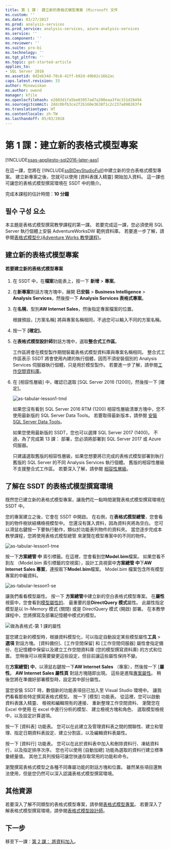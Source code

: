 ```yaml
---
title: 第 1 課： 建立新的表格式模型專案 |Microsoft 文件
ms.custom: ''
ms.date: 03/27/2017
ms.prod: analysis-services
ms.prod_service: analysis-services, azure-analysis-services
ms.service: ''
ms.component: ''
ms.reviewer: ''
ms.suite: pro-bi
ms.technology: ''
ms.tgt_pltfrm: ''
ms.topic: get-started-article
applies_to:
- SQL Server 2016
ms.assetid: 0d2eb34d-78c8-41ff-b92d-49b62c16b2ac
caps.latest.revision: 33
author: Minewiskan
ms.author: owend
manager: kfile
ms.openlocfilehash: e2803d1fa5be03957ad7a200eaa3f4c151d28494
ms.sourcegitcommit: 2ddc0bfb3ce2f2b160e3638f1c2c237a898263f4
ms.translationtype: HT
ms.contentlocale: zh-TW
ms.lasthandoff: 05/03/2018
---
```

# <a name="lesson-1-create-a-new-tabular-model-project"></a>第 1 課：建立新的表格式模型專案
[!INCLUDE[ssas-appliesto-sql2016-later-aas](../includes/ssas-appliesto-sql2016-later-aas.md)]

在這一課，您將在 [!INCLUDE[ssBIDevStudioFull](../includes/ssbidevstudiofull-md.md)]中建立新的空白表格式模型專案。 建立新專案之後，您就可以使用 [資料表匯入精靈] 開始加入資料。 這一課也可讓您的表格式模型撰寫環境在 SSDT 中的簡介。  
  
完成本課程的估計時間：**10 分鐘**  
  
## <a name="prerequisites"></a>필수 구성 요소  
本主題是表格式模型撰寫教學課程的第一課。 若要完成這一課，您必須使用 SQL Server 執行個體上安裝 AdventureWorksDW 範例資料庫。 若要進一步了解，請參閱[表格式模型化&#40;Adventure Works 教學課程&#41;](../analysis-services/tabular-modeling-adventure-works-tutorial.md)。  
  
## <a name="create-a-new-tabular-model-project"></a>建立新的表格式模型專案  
  
#### <a name="to-create-a-new-tabular-model-project"></a>若要建立新的表格式模型專案  
  
1.  在 SSDT 中，在**檔案**功能表上，按一下 **新增** > **專案**。  
  
2.  在**新專案**對話方塊方塊中，展開 **已安裝** > **Business Intelligence** > **Analysis Services**，然後按一下  **Analysis Services 表格式專案**。  
  
3.  在**名稱**，型別**AW Internet Sales**，然後指定專案檔案的位置。  
  
    根據預設，[方案名稱] 將與專案名稱相同，不過您可以輸入不同的方案名稱。  
  
4.  按一下 **[確定]**。  
  
5.  在**表格式模型設計師**對話方塊中，選取**整合式工作區**。  
  
    工作區將會在模型製作期間裝載表格式模型資料庫與專案名稱相同。 整合式工作區表示 SSDT 將會使用內建的執行個體，因而不須安裝個別的 Analysis Services 伺服器執行個體，只是用於模型製作。 若要進一步了解，請參閱[工作空間資料庫](../analysis-services/tabular-models/workspace-database-ssas-tabular.md)。
      
6.  在 [相容性層級] 中，確認已選取 [SQL Server 2016 (1200)]，然後按一下 [確定]。   
 
    ![as-tabular-lesson1-tmd](../analysis-services/media/as-tabular-lesson1-tmd.png)
      
    如果您沒有看到 SQL Server 2016 RTM (1200) 相容性層級清單方塊中，您不使用最新版的 SQL Server Data Tools。 若要取得最新版本，請參閱 [安裝 SQL Server Data Tools](https://docs.microsoft.com/sql/ssdt/download-sql-server-data-tools-ssdt)。  

    如果您使用最新版的 SSDT，您也可以選擇 SQL Server 2017 (1400)。 不過，為了完成第 13 課： 部署，您必須將部署到 SQL Server 2017 或 Azure 伺服器。
      
    只建議選取舊版的相容性層級，如果您想要將已完成的表格式模型部署到執行舊版的 SQL Server 的不同 Analysis Services 執行個體。 舊版的相容性層級不支援整合式工作區。 若要深入了解，請參閱 [相容性層級](../analysis-services/tabular-models/compatibility-level-for-tabular-models-in-analysis-services.md)。   
  
## <a name="understanding-the-ssdt-tabular-model-authoring-environment"></a>了解在 SSDT 的表格式模型撰寫環境  
既然您已建立新的表格式模型專案，讓我們花一點時間瀏覽表格式模型撰寫環境在 SSDT 中。  
  
您的專案建立之後，它會在 SSDT 中開啟。 在右側，在**表格式模型總管**，您會看到的物件樹狀結構檢視模型中。 您還沒有匯入資料，因為資料夾將為空白。 您可以滑鼠右鍵按一下要執行動作，類似於功能表列物件的資料夾。 當您逐步完成本教學課程，您將使用表格式模型總管 來瀏覽在模型專案中的不同的物件。

![as-tabular-lesson1-tme](../analysis-services/media/as-tabular-lesson1-tme.png)

按一下**方案總管 中** 索引標籤。在這裡，您會看到您**Model.bim**檔案。 如果您看不到左 （Model.bim 索引標籤的空視窗），設計工具視窗中**方案總管 中**下**AW Internet Sales 專案**，連按兩下**Model.bim**檔案。 Model.bim 檔案包含所有模型專案的中繼資料。 

![as-tabular-lesson1-se](../analysis-services/media/as-tabular-lesson1-se.png)
  
讓我們看看模型屬性。 按一下 **方案總管**中建立新的空白表格式模型專案。 在**屬性**視窗中，您會看到[模型屬性的](../analysis-services/tabular-models/model-properties-ssas-tabular.md)、 最重要的是**DirectQuery 模式**屬性。 此屬性指定模型是以 In-Memory 模式 (關閉) 或是 DirectQuery 模式 (開啟) 部署。 在本教學課程中，您將撰寫及部署記憶體中模式的模型。

![做為表格式-第 1 課的屬性](../analysis-services/media/as-tabular-lesson1-properties.png)
  
當您建立新的模型時，根據資料模型化，可以指定自動設定某些模型屬性**工具** > **選項** 對話方塊。 [資料備份]、[工作空間保留] 和 [工作空間伺服器] 屬性會指定備份、在記憶體中保留以及建立工作空間資料庫 (您的模型撰寫資料庫) 的方式和位置。 您稍後可以視需要變更這些設定，但目前讓這些屬性保持不變。  

在**方案總管] 中**，以滑鼠右鍵按一下**AW Internet Sales** （專案），然後按一下 [**屬性**。 **AW Internet Sales 屬性頁** 對話方塊隨即出現。 這些是進階[專案屬性](../analysis-services/tabular-models/project-properties-ssas-tabular.md)。 稍後您將在準備好部署模型時，設定其中部分屬性。  
  
當您安裝 SSDT 時，數個新的功能表項目已加入至 Visual Studio 環境中。 讓我們看看那些特定撰寫表格式模型。 按一下 [模型] 功能表。 從這裡，您可以啟動 資料表匯入精靈、 檢視和編輯現有的連接、 重新整理工作空間資料、 瀏覽您在 Excel 中使用 在 excel 中進行分析的模型、 建立檢視方塊和角色、 選取模型檢視中，以及設定計算選項。  
  
按一下 [資料表] 功能表。 您可以在此建立及管理資料表之間的關聯性、建立和管理、指定日期資料表設定、建立分割區，以及編輯資料表屬性。  
  
按一下 [資料行] 功能表。 您可以在此於資料表中加入和刪除資料行、凍結資料行，以及指定排序次序。 您也可以使用 [自動加總] 功能為選取的資料行建立標準彙總量值。 其他工具列按鈕可讓您快速存取常用的功能和命令。  
  
瀏覽撰寫表格式模型之各種不同專屬功能的對話方塊和位置。 雖然某些項目還無法使用，但是您仍然可以深入認識表格式模型撰寫環境。  


## <a name="additional-resources"></a>其他資源
若要深入了解不同類型的表格式模型專案，請參閱[表格式模型專案](../analysis-services/tabular-models/tabular-model-projects-ssas-tabular.md)。 若要深入了解表格式模型撰寫環境，請參閱[表格式模型設計師](../analysis-services/tabular-models/tabular-model-designer-ssas.md)。  
  

## <a name="whats-next"></a>下一步
移至下一課：[第 2 課： 將資料加入](../analysis-services/lesson-2-add-data.md)。

  
  
  

